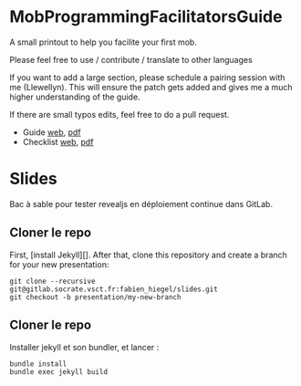 # MobProgrammingFacilitatorsGuide

A small printout to help you facilite your first mob.

Please feel free to use / contribute / translate to other languages

If you want to add a large section, please schedule a pairing session with me (Llewellyn). This will ensure the patch gets added and gives me a much higher understanding of the guide.

If there are small typos edits, feel free to do a pull request.


* Guide [web](https://github.com/LearnWithLlew/MobProgrammingFacilitatorsGuide/blob/master/MobProgrammingFacilitorsGuide_English.md), [pdf](https://github.com/LearnWithLlew/MobProgrammingFacilitatorsGuide/raw/master/MobProgrammingFacilitorsGuide_English.pdf)
* Checklist [web](https://github.com/LearnWithLlew/MobProgrammingFacilitatorsGuide/blob/master/MobProgrammingFacilitorsGuide_English.checklist.md), [pdf](https://github.com/LearnWithLlew/MobProgrammingFacilitatorsGuide/raw/master/MobProgrammingFacilitorsGuide_English.checklist.pdf)

# Slides

Bac à sable pour tester revealjs en déploiement continue dans GitLab.

## Cloner le repo

First, [install Jekyll][]. After that, clone this repository and create a branch for your new presentation:

    git clone --recursive git@gitlab.socrate.vsct.fr:fabien_hiegel/slides.git
    git checkout -b presentation/my-new-branch

## Cloner le repo

Installer jekyll et son bundler, et lancer :

    bundle install
    bundle exec jekyll build

